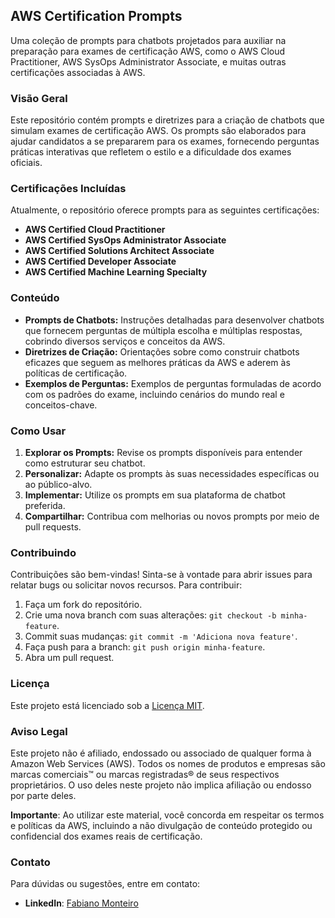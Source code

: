 ## AWS Certification Prompts

Uma coleção de prompts para chatbots projetados para auxiliar na preparação para exames de certificação AWS, como o AWS Cloud Practitioner, AWS SysOps Administrator Associate, e muitas outras certificações associadas à AWS.

### Visão Geral

Este repositório contém prompts e diretrizes para a criação de chatbots que simulam exames de certificação AWS. Os prompts são elaborados para ajudar candidatos a se prepararem para os exames, fornecendo perguntas práticas interativas que refletem o estilo e a dificuldade dos exames oficiais.

### Certificações Incluídas

Atualmente, o repositório oferece prompts para as seguintes certificações:

- **AWS Certified Cloud Practitioner**
- **AWS Certified SysOps Administrator Associate**
- **AWS Certified Solutions Architect Associate**
- **AWS Certified Developer Associate**
- **AWS Certified Machine Learning Specialty**

### Conteúdo

- **Prompts de Chatbots:** Instruções detalhadas para desenvolver chatbots que fornecem perguntas de múltipla escolha e múltiplas respostas, cobrindo diversos serviços e conceitos da AWS.
- **Diretrizes de Criação:** Orientações sobre como construir chatbots eficazes que seguem as melhores práticas da AWS e aderem às políticas de certificação.
- **Exemplos de Perguntas:** Exemplos de perguntas formuladas de acordo com os padrões do exame, incluindo cenários do mundo real e conceitos-chave.

### Como Usar

1. **Explorar os Prompts:** Revise os prompts disponíveis para entender como estruturar seu chatbot.
2. **Personalizar:** Adapte os prompts às suas necessidades específicas ou ao público-alvo.
3. **Implementar:** Utilize os prompts em sua plataforma de chatbot preferida.
4. **Compartilhar:** Contribua com melhorias ou novos prompts por meio de pull requests.

### Contribuindo

Contribuições são bem-vindas! Sinta-se à vontade para abrir issues para relatar bugs ou solicitar novos recursos. Para contribuir:

1. Faça um fork do repositório.
2. Crie uma nova branch com suas alterações: `git checkout -b minha-feature`.
3. Commit suas mudanças: `git commit -m 'Adiciona nova feature'`.
4. Faça push para a branch: `git push origin minha-feature`.
5. Abra um pull request.

### Licença

Este projeto está licenciado sob a [Licença MIT](LICENSE).

### Aviso Legal

Este projeto não é afiliado, endossado ou associado de qualquer forma à Amazon Web Services (AWS). Todos os nomes de produtos e empresas são marcas comerciais™ ou marcas registradas® de seus respectivos proprietários. O uso deles neste projeto não implica afiliação ou endosso por parte deles.

**Importante**: Ao utilizar este material, você concorda em respeitar os termos e políticas da AWS, incluindo a não divulgação de conteúdo protegido ou confidencial dos exames reais de certificação.

### Contato

Para dúvidas ou sugestões, entre em contato:

- **LinkedIn**: [Fabiano Monteiro](https://www.linkedin.com/in/fabiano-monteiro-dev)
